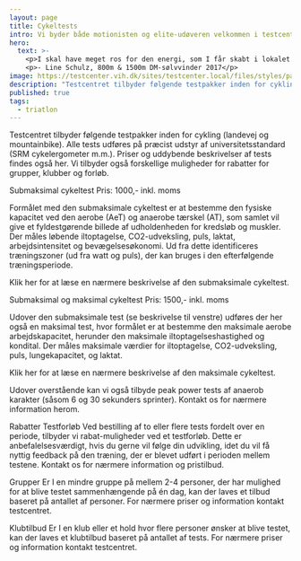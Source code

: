 ```yaml
---
layout: page
title: Cykeltests
intro: Vi byder både motionisten og elite-udøveren velkommen i testcentret.
hero:
  text: >-
    <p>I skal have meget ros for den energi, som I får skabt i lokalet. Stemningen var meget professionel, men samtidig afslappet - det var meget motiverende.</p>
    <p>- Line Schulz, 800m & 1500m DM-sølvvinder 2017</p>
image: https://testcenter.vih.dk/sites/testcenter.local/files/styles/panopoly_image_original/public/wysiwyg/icons8-cycling-80.png?itok=h-zmes-r
description: "Testcentret tilbyder følgende testpakker inden for cykling (landevej og mountainbike). Priser og uddybende beskrivelser af tests findes også her."
published: true
tags:
  - triatlon
---
```


Testcentret tilbyder følgende testpakker inden for cykling (landevej og mountainbike). Alle tests udføres på præcist udstyr af universitetsstandard (SRM cykelergometer m.m.). Priser og uddybende beskrivelser af tests findes også her. Vi tilbyder også forskellige muligheder for rabatter for grupper, klubber og forløb.

Submaksimal cykeltest
Pris: 1000,- inkl. moms

Formålet med den submaksimale cykeltest er at bestemme den fysiske kapacitet ved den aerobe (AeT) og anaerobe tærskel (AT), som samlet vil give et fyldestgørende billede af udholdenheden for kredsløb og muskler. Der måles løbende iltoptagelse, CO2-udveksling, puls, laktat, arbejdsintensitet og bevægelsesøkonomi. Ud fra dette identificeres træningszoner (ud fra watt og puls), der kan bruges i den efterfølgende træningsperiode.

Klik her for at læse en nærmere beskrivelse af den submaksimale cykeltest.

Submaksimal og maksimal cykeltest
Pris: 1500,- inkl. moms

Udover den submaksimale test (se beskrivelse til venstre) udføres der her også en maksimal test, hvor formålet er at bestemme den maksimale aerobe arbejdskapacitet, herunder den maksimale iltoptagelseshastighed og kondital. Der måles maksimale værdier for iltoptagelse, CO2-udveksling, puls, lungekapacitet, og laktat.

Klik her for at læse en nærmere beskrivelse af den maksimale cykeltest.

Udover overstående kan vi også tilbyde peak power tests af anaerob karakter (såsom 6 og 30 sekunders sprinter). Kontakt os for nærmere information herom.

Rabatter
Testforløb
Ved bestilling af to eller flere tests fordelt over en periode, tilbyder vi rabat-muligheder ved et testforløb. Dette er anbefalelsesværdigt, hvis du gerne vil følge din udvikling, idet du vil få nyttig feedback på den træning, der er blevet udført i perioden mellem testene. Kontakt os for nærmere information og pristilbud.

Grupper
Er I en mindre gruppe på mellem 2-4 personer, der har mulighed for at blive testet sammenhængende på én dag, kan der laves et tilbud baseret på antallet af personer. For nærmere priser og information kontakt testcentret.

Klubtilbud
Er I en klub eller et hold hvor flere personer ønsker at blive testet, kan der laves et klubtilbud baseret på antallet af tests. For nærmere priser og information kontakt testcentret.